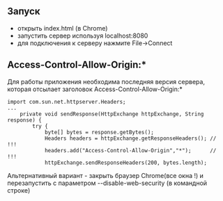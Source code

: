 ## Запуск

* открыть index.html (в Chrome)
* запустить сервер используя localhost:8080
* для подключения к серверу нажмите File->Connect

## Access-Control-Allow-Origin:*

Для работы приложения необходима последняя версия сервера, которая отсылает заголовок Access-Control-Allow-Origin:*

```
import com.sun.net.httpserver.Headers;
...
    private void sendResponse(HttpExchange httpExchange, String response) {
        try {
            byte[] bytes = response.getBytes();
            Headers headers = httpExchange.getResponseHeaders(); // !!!
            headers.add("Access-Control-Allow-Origin","*");      // !!!
            httpExchange.sendResponseHeaders(200, bytes.length);
```

Альтернативный вариант - закрыть браузер Chrome(все окна !)  и перезапустить с параметром --disable-web-security (в командной строке)
